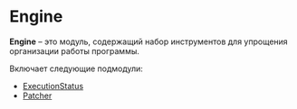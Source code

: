 # Engine
**Engine** – это модуль, содержащий набор инструментов для упрощения организации работы программы.

Включает следующие подмодули:
* [ExecutionStatus](./ExecutionStatus.md)
* [Patcher](./Patcher.md)